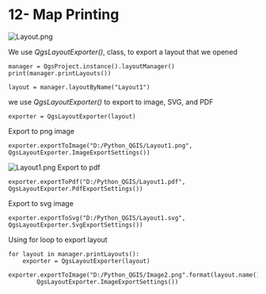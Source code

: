 # 12- Map Printing

![Layout.png](https://cdn.hashnode.com/res/hashnode/image/upload/v1623514088236/0S5bBpoF3.png)

We use *QgsLayoutExporter()*, class, to export a layout that we opened
```
manager = QgsProject.instance().layoutManager()
print(manager.printLayouts())
  
layout = manager.layoutByName("Layout1")
```
we use *QgsLayoutExporter()* to export to image, SVG, and PDF

```
exporter = QgsLayoutExporter(layout)
```

Export to png image
```
exporter.exportToImage("D:/Python_QGIS/Layout1.png", QgsLayoutExporter.ImageExportSettings())
```

![Layout1.png](https://cdn.hashnode.com/res/hashnode/image/upload/v1623514728268/nte6Udvfo.png)
Export to pdf
```
exporter.exportToPdf("D:/Python_QGIS/Layout1.pdf", QgsLayoutExporter.PdfExportSettings())
```
Export to svg image
```
exporter.exportToSvg("D:/Python_QGIS/Layout1.svg", QgsLayoutExporter.SvgExportSettings())
```

Using for loop to export layout
```
for layout in manager.printLayouts():
    exporter = QgsLayoutExporter(layout)
    exporter.exportToImage("D:/Python_QGIS/Image2.png".format(layout.name()),
        QgsLayoutExporter.ImageExportSettings())
```